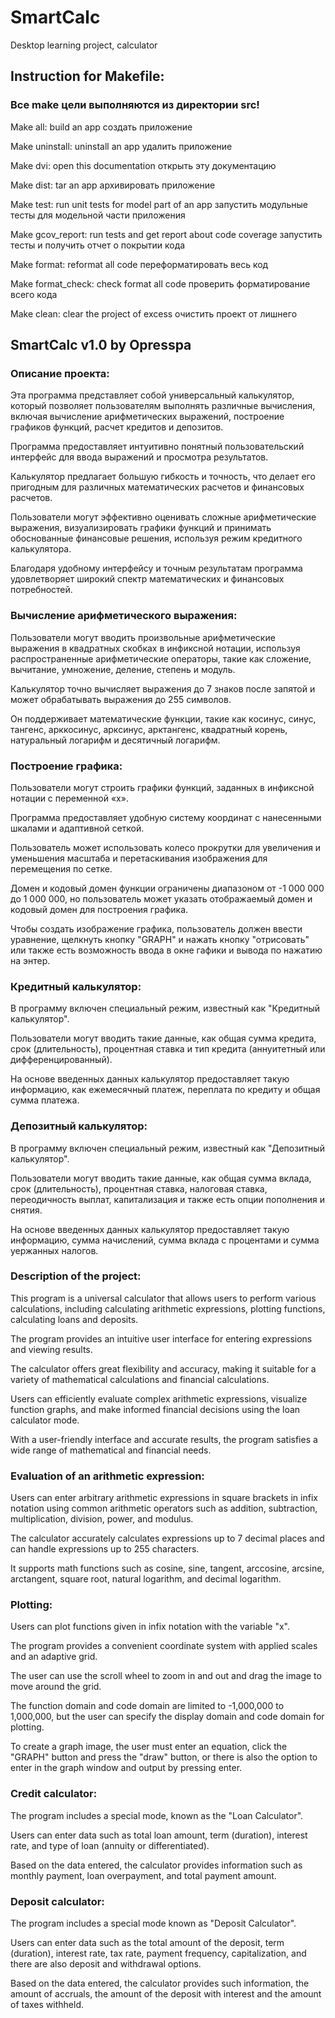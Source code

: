 # SmartCalc
Desktop learning project, calculator

## Instruction for Makefile:
### Все make цели выполняются из директории src!

Make all: build an app
создать приложение

Make uninstall: uninstall an app
удалить приложение

Make dvi: open this documentation
открыть эту документацию

Make dist: tar an app
архивировать приложение

Make test: run unit tests for model part of an app
запустить модульные тесты для модельной части приложения

Make gcov_report: run tests and get report about code coverage
запустить тесты и получить отчет о покрытии кода

Make format: reformat all code
переформатировать весь код

Make format_check: check format all code
проверить форматирование всего кода

Make clean: clear the project of excess
очистить проект от лишнего

## SmartCalc v1.0 by Opresspa


### Описание проекта:


Эта программа представляет собой универсальный калькулятор, который позволяет пользователям выполнять различные вычисления, включая вычисление арифметических выражений, построение графиков функций, расчет кредитов и депозитов.

Программа предоставляет интуитивно понятный пользовательский интерфейс для ввода выражений и просмотра результатов.

Калькулятор предлагает большую гибкость и точность, что делает его пригодным для различных математических расчетов и финансовых расчетов.

Пользователи могут эффективно оценивать сложные арифметические выражения, визуализировать графики функций и принимать обоснованные финансовые решения, используя режим кредитного калькулятора.

Благодаря удобному интерфейсу и точным результатам программа удовлетворяет широкий спектр математических и финансовых потребностей.


### Вычисление арифметического выражения:

Пользователи могут вводить произвольные арифметические выражения в квадратных скобках в инфиксной нотации, используя распространенные арифметические операторы, такие как сложение, вычитание, умножение, деление, степень и модуль.

Калькулятор точно вычисляет выражения до 7 знаков после запятой и может обрабатывать выражения до 255 символов.

Он поддерживает математические функции, такие как косинус, синус, тангенс, арккосинус, арксинус, арктангенс, квадратный корень, натуральный логарифм и десятичный логарифм.

### Построение графика:

Пользователи могут строить графики функций, заданных в инфиксной нотации с переменной «x».

Программа предоставляет удобную систему координат с нанесенными шкалами и адаптивной сеткой.

Пользователь может использовать колесо прокрутки для увеличения и уменьшения масштаба и перетаскивания изображения для перемещения по сетке.

Домен и кодовый домен функции ограничены диапазоном от -1 000 000 до 1 000 000, но пользователь может указать отображаемый домен и кодовый домен для построения графика.

Чтобы создать изображение графика, пользователь должен ввести уравнение, щелкнуть кнопку "GRAPH" и нажать кнопку "отрисовать" или также есть возможность ввода в окне гафики и вывода по нажатию на энтер.

### Кредитный калькулятор:

В программу включен специальный режим, известный как "Кредитный калькулятор".

Пользователи могут вводить такие данные, как общая сумма кредита, срок (длительность), процентная ставка и тип кредита (аннуитетный или дифференцированный).

На основе введенных данных калькулятор предоставляет такую ​​информацию, как ежемесячный платеж, переплата по кредиту и общая сумма платежа.

### Депозитный калькулятор:

В программу включен специальный режим, известный как "Депозитный калькулятор".

Пользователи могут вводить такие данные, как общая сумма вклада, срок (длительность), процентная ставка, налоговая ставка, переодичность выплат, капитализация и также есть опции пополнения и снятия.

На основе введенных данных калькулятор предоставляет такую ​​информацию, сумма начислений, сумма вклада с процентами и сумма уержанных налогов.


### Description of the project:


This program is a universal calculator that allows users to perform various calculations, including calculating arithmetic expressions, plotting functions, calculating loans and deposits.

The program provides an intuitive user interface for entering expressions and viewing results.

The calculator offers great flexibility and accuracy, making it suitable for a variety of mathematical calculations and financial calculations.

Users can efficiently evaluate complex arithmetic expressions, visualize function graphs, and make informed financial decisions using the loan calculator mode.

With a user-friendly interface and accurate results, the program satisfies a wide range of mathematical and financial needs.

### Evaluation of an arithmetic expression:

Users can enter arbitrary arithmetic expressions in square brackets in infix notation using common arithmetic operators such as addition, subtraction, multiplication, division, power, and modulus.

The calculator accurately calculates expressions up to 7 decimal places and can handle expressions up to 255 characters.

It supports math functions such as cosine, sine, tangent, arccosine, arcsine, arctangent, square root, natural logarithm, and decimal logarithm.

### Plotting:

Users can plot functions given in infix notation with the variable "x".

The program provides a convenient coordinate system with applied scales and an adaptive grid.

The user can use the scroll wheel to zoom in and out and drag the image to move around the grid.

The function domain and code domain are limited to -1,000,000 to 1,000,000, but the user can specify the display domain and code domain for plotting.

To create a graph image, the user must enter an equation, click the "GRAPH" button and press the "draw" button, or there is also the option to enter in the graph window and output by pressing enter.

### Credit calculator:

The program includes a special mode, known as the "Loan Calculator".

Users can enter data such as total loan amount, term (duration), interest rate, and type of loan (annuity or differentiated).

Based on the data entered, the calculator provides information such as monthly payment, loan overpayment, and total payment amount.

### Deposit calculator:

The program includes a special mode known as "Deposit Calculator".

Users can enter data such as the total amount of the deposit, term (duration), interest rate, tax rate, payment frequency, capitalization, and there are also deposit and withdrawal options.

Based on the data entered, the calculator provides such information, the amount of accruals, the amount of the deposit with interest and the amount of taxes withheld.
